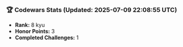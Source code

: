### 🏆 Codewars Stats (Updated: 2025-07-09 22:08:55 UTC)

- **Rank:** 8 kyu
- **Honor Points:** 3
- **Completed Challenges:** 1
